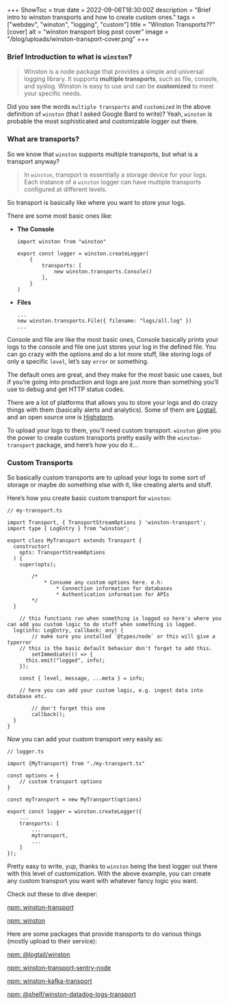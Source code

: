 +++
ShowToc = true
date = 2022-09-06T18:30:00Z
description = "Brief intro to winston transports and how to create custom ones."
tags = ["webdev", "winston", "logging", "custom"]
title = "Winston Transports??"
[cover]
alt = "winston transport blog post cover"
image = "/blog/uploads/winston-transport-cover.png"
+++

### Brief Introduction to what is `winston`?

> Winston is a node package that provides a simple and universal logging library. It supports **multiple transports**, such as file, console, and syslog. Winston is easy to use and can be **customized** to meet your specific needs.
> 

Did you see the words `multiple transports` and `customized` in the above definition of `winston` (that I asked Google Bard to write)? Yeah, `winston` is probable the most sophisticated and customizable logger out there.

### What are transports?

So we know that `winston` supports multiple transports, but what is a transport anyway?

> In `winston`, transport is essentially a storage device for your logs. Each instance of a `winston` logger can have multiple transports configured at different levels.
> 

So transport is basically like where you want to store your logs.

There are some most basic ones like:

- **The Console**
    
    ```tsx
    import winston from "winston"
    
    export const logger = winston.createLogger(
    	{ 
    		transports: [
    			new winston.transports.Console()
    		],
    	}
    )
    ```
    
- **Files**
    
    ```tsx
    ...
    new winston.transports.File({ filename: "logs/all.log" })
    ...
    ```
    

Console and file are like the most basic ones, Console basically prints your logs to the console and file one just stores your log in the defined file. You can go crazy with the options and do a lot more stuff, like storing logs of only a specific `level`, let’s say `error` or something.

The default ones are great, and they make for the most basic use cases, but if you’re going into production and logs are just more than something you’ll use to debug and get HTTP status codes.

There are a lot of platforms that allows you to store your logs and do crazy things with them (basically alerts and analytics). Some of them are [Logtail](https://betterstack.com/logtail), and an open source one is [Highstorm](https://highstorm.app).

To upload your logs to them, you’ll need custom transport. `winston` give you the power to create custom transports pretty easily with the `winston-transport` package, and here’s how you do it…

### Custom Transports

So basically custom transports are to upload your logs to some sort of storage or maybe do something else with it, like creating alerts and stuff.

Here’s how you create basic custom transport for `winston`: 

```tsx
// my-transport.ts

import Transport, { TransportStreamOptions } 'winston-transport';
import type { LogEntry } from "winston";

export class MyTransport extends Transport {
  constructor(
    opts: TransportStreamOptions
  ) {
    super(opts);

		/*
			* Consume any custom options here. e.h:
				* Connection information for databases
				* Authentication information for APIs
		*/
  }

	// this functions run when something is logged so here's where you can add you custom logic to do stuff when something is logged.
  log(info: LogEntry, callback: any) {
		// make sure you installed `@types/node` or this will give a typerror
    // this is the basic default behavior don't forget to add this.
		setImmediate(() => {
      this.emit("logged", info);
    });

    const { level, message, ...meta } = info;

    // here you can add your custom logic, e.g. ingest data into database etc.

		// don't forget this one
		callback();
  }
}
```

Now you can add your custom transport very easily as:

```tsx
// logger.ts

import {MyTransport} from "./my-transport.ts"

const options = {
	// custom transport options
}

const myTransport = new MyTransport(options)

export const logger = winston.createLogger({
	...
	transports: [
		...
		mytransport,
		...
	]
});
```

Pretty easy to write, yup, thanks to `winston` being the best logger out there with this level of customization. With the above example, you can create any custom transport you want with whatever fancy logic you want.

Check out these to dive deeper:

[npm: winston-transport](https://www.npmjs.com/package/winston-transport)

[npm: winston](https://www.npmjs.com/package/winston)

Here are some packages that provide transports to do various things (mostly upload to their service):

[npm: @logtail/winston](https://www.npmjs.com/package/@logtail/winston)

[npm: winston-transport-sentry-node](https://www.npmjs.com/package/winston-transport-sentry-node)

[npm: winston-kafka-transport](https://www.npmjs.com/package/winston-kafka-transport)

[npm: @shelf/winston-datadog-logs-transport](https://www.npmjs.com/package/@shelf/winston-datadog-logs-transport)
